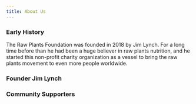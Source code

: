 ```yaml
---
title: About Us
---
```


### Early History
The Raw Plants Foundation was founded in 2018 by Jim Lynch. For a long time before than he had been a huge believer in raw plants nutrition, and he started this non-profit charity organization as a vessel to bring the raw plants movement to even more people worldwide.

### Founder Jim Lynch


### Community Supporters
